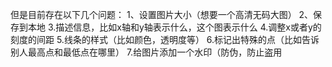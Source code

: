 

但是目前存在以下几个问题：
1、设置图片大小（想要一个高清无码大图）
2、保存到本地
3.描述信息，比如x轴和y轴表示什么，这个图表示什么
4.调整x或者y的刻度的间距
5.线条的样式（比如颜色，透明度等）
6.标记出特殊的点（比如告诉别人最高点和最低点在哪里）
7.给图片添加一个水印（防伪，防止盗用